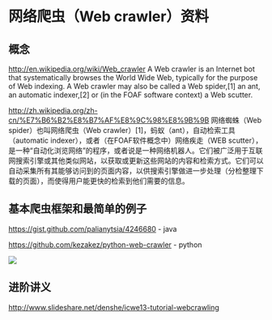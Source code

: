 # 网络爬虫（Web crawler）资料

## 概念
http://en.wikipedia.org/wiki/Web_crawler A Web crawler is an Internet bot that systematically browses the World Wide Web, typically for the purpose of Web indexing. A Web crawler may also be called a Web spider,[1] an ant, an automatic indexer,[2] or (in the FOAF software context) a Web scutter.

http://zh.wikipedia.org/zh-cn/%E7%B6%B2%E8%B7%AF%E8%9C%98%E8%9B%9B 网络蜘蛛（Web spider）也叫网络爬虫（Web crawler）[1]，蚂蚁（ant），自动检索工具（automatic indexer），或者（在FOAF软件概念中）网络疾走（WEB scutter），是一种“自动化浏览网络”的程序，或者说是一种网络机器人。它们被广泛用于互联网搜索引擎或其他类似网站，以获取或更新这些网站的内容和检索方式。它们可以自动采集所有其能够访问到的页面内容，以供搜索引擎做进一步处理（分检整理下载的页面），而使得用户能更快的检索到他们需要的信息。

## 基本爬虫框架和最简单的例子

https://gist.github.com/palianytsia/4246680  - java 

https://github.com/kezakez/python-web-crawler  - python

![](http://andreas-hess.info/programming/webcrawler/webqueue.png)
## 进阶讲义
http://www.slideshare.net/denshe/icwe13-tutorial-webcrawling
